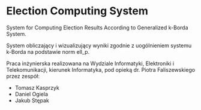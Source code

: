 # Election Computing System

System for Computing Election Results According to Generalized k-Borda System.

System obliczający i wizualizujący wyniki zgodnie z uogólnieniem systemu k-Borda na podstawie norm ell_p.

Praca inżynierska realizowana na Wydziale Informatyki, Elektroniki i Telekomunikacji, kierunek Informatyka, pod opieką dr. Piotra Faliszewskiego przez zespół:

 - Tomasz Kasprzyk
 - Daniel Ogiela
 - Jakub Stępak

